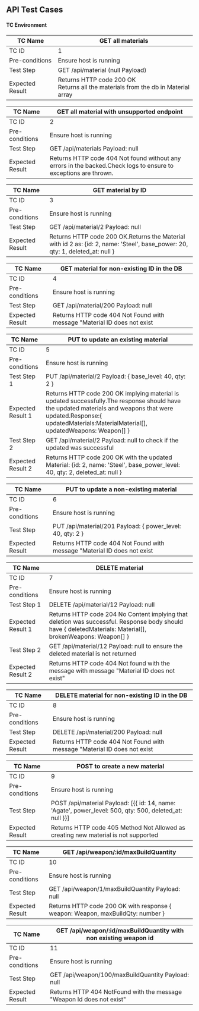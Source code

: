 
## API Test Cases

#### TC Environment


|TC Name|GET all materials|
|---|---|
| TC ID  |  1 |
| Pre-conditions  |  Ensure host is running |
| Test Step  |   GET /api/material (null Payload) |
| Expected Result| Returns HTTP code 200 OK <br> Returns all the materials from the db in Material array|
             
|TC Name|GET all material with unsupported endpoint|
|---|---|
| TC ID  |  2 |
| Pre-conditions  |  Ensure host is running |
| Test Step  |   GET /api/materials Payload: null |
| Expected Result| Returns HTTP code 404 Not found without any errors in the backed.Check logs to ensure to exceptions are thrown.|

|TC Name|GET material by ID|
|---|---|
| TC ID  |  3 |
| Pre-conditions  |  Ensure host is running |
| Test Step  |   GET /api/material/2 Payload: null|
| Expected Result| Returns HTTP code 200 OK.Returns the Material with id 2 as:  {id: 2, name: 'Steel', base_power: 20, qty: 1, deleted_at: null } |

|TC Name|GET material for non-existing ID in the DB|
|---|---|
| TC ID  |  4 |
| Pre-conditions  |  Ensure host is running |
| Test Step  |   GET /api/material/200 Payload: null |
| Expected Result| Returns HTTP code 404 Not Found with message "Material ID does not exist|

|TC Name|PUT to update an existing material|
|---|---|
| TC ID  |  5 |
| Pre-conditions  |  Ensure host is running |
| Test Step 1 |   PUT /api/material/2 Payload: { base_level: 40, qty: 2 } |
| Expected Result 1| Returns HTTP code 200 OK implying material is updated successfully.The response should have the updated materials and weapons that were updated.Response:{ updatedMaterials:MaterialMaterial[], updatedWeapons: Weapon[] }|
| Test Step 2 |   GET /api/material/2 Payload:  null  to check if the updated was successful|
| Expected Result 2| Returns HTTP code 200 OK with the updated Material: {id: 2, name: 'Steel', base_power_level: 40, qty: 2, deleted_at: null }| 


|TC Name|PUT to update a non-existing material|
|---|---|
| TC ID  |  6 |
| Pre-conditions  |  Ensure host is running |
| Test Step  |   PUT /api/material/201 Payload: { power_level: 40, qty: 2 } |
| Expected Result| Returns HTTP code 404 Not Found with message "Material ID does not exist|


|TC Name|DELETE material|
|---|---|
| TC ID  |  7 |
| Pre-conditions  |  Ensure host is running |
| Test Step 1 |   DELETE /api/material/12 Payload: null |
| Expected Result 1| Returns HTTP code 204 No Content implying that deletion was successful. Response body should have { deletedMaterials: Material[], brokenWeapons: Weapon[] }|
| Test Step 2 |   GET /api/material/12 Payload: null to ensure the deleted material is not returned|
| Expected Result 2| Returns HTTP code 404 Not found with the message with message "Material ID does not exist" |
 

|TC Name|DELETE material for non-existing ID in the DB|
|---|---|
| TC ID  |  8 |
| Pre-conditions  |  Ensure host is running |
| Test Step  |   DELETE /api/material/200 Payload: null |
| Expected Result| Returns HTTP code 404 Not Found with message "Material ID does not exist|
 

|TC Name|POST to create a new material|
|---|---|
| TC ID  |  9 |
| Pre-conditions  |  Ensure host is running |
| Test Step  |   POST /api/material  Payload: [{{ id: 14, name: 'Agate', power_level: 500, qty: 500, deleted_at: null }}] |
| Expected Result| Returns HTTP code 405 Method Not Allowed as creating new material is not supported|

|TC Name|GET /api/weapon/:id/maxBuildQuantity|
|---|---|
| TC ID  | 10 |
| Pre-conditions  |  Ensure host is running |
| Test Step  |   GET /api/weapon/1/maxBuildQuantity  Payload: null |
| Expected Result| Returns HTTP code 200 OK with response { weapon: Weapon, maxBuildQty: number }|

|TC Name|GET /api/weapon/:id/maxBuildQuantity with non existing weapon id|
|---|---|
| TC ID  | 11 |
| Pre-conditions  |  Ensure host is running |
| Test Step  |   GET /api/weapon/100/maxBuildQuantity  Payload: null |
| Expected Result| Returns HTTP 404 NotFound with the message "Weapon Id does not exist" |


